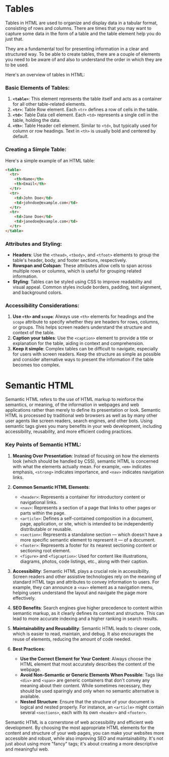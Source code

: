 # Tables
Tables in HTML are used to organize and display data in a tabular format, consisting of rows and columns. There are times that you may want to capture some data in the form of a table and the table element help you do just that.

They are a fundamental tool for presenting information in a clear and structured way. To be able to create tables, there are a couple of elements you need to be aware of and also to understand the order in which they are to be used.

Here's an overview of tables in HTML:

### Basic Elements of Tables:

1. **`<table>`**: This element represents the table itself and acts as a container for all other table-related elements.
2. **`<tr>`**: Table Row element. Each `<tr>` defines a row of cells in the table.
3. **`<td>`**: Table Data cell element. Each `<td>` represents a single cell in the table, holding the data.
4. **`<th>`**: Table Header cell element. Similar to `<td>`, but typically used for column or row headings. Text in `<th>` is usually bold and centered by default.

### Creating a Simple Table:

Here's a simple example of an HTML table:

```html
<table>
  <tr>
    <th>Name</th>
    <th>Email</th>
  </tr>
  <tr>
    <td>John Doe</td>
    <td>johndoe@example.com</td>
  </tr>
  <tr>
    <td>Jane Doe</td>
    <td>janedoe@example.com</td>
  </tr>
</table>
```

### Attributes and Styling:

- **Headers**: Use the `<thead>`, `<tbody>`, and `<tfoot>` elements to group the table's header, body, and footer sections, respectively.
- **Rowspan and Colspan**: These attributes allow cells to span across multiple rows or columns, which is useful for grouping related information.
- **Styling**: Tables can be styled using CSS to improve readability and visual appeal. Common styles include borders, padding, text alignment, and background colors.

### Accessibility Considerations:

1. **Use `<th>` and `scope`**: Always use `<th>` elements for headings and the `scope` attribute to specify whether they are headers for rows, columns, or groups. This helps screen readers understand the structure and context of the table.
2. **Caption your tables**: Use the `<caption>` element to provide a title or explanation for the table, aiding in context and comprehension.
3. **Keep it simple**: Complex tables can be difficult to navigate, especially for users with screen readers. Keep the structure as simple as possible and consider alternative ways to present the information if the table becomes too complex.

# Semantic HTML
Semantic HTML refers to the use of HTML markup to reinforce the semantics, or meaning, of the information in webpages and web applications rather than merely to define its presentation or look. Semantic HTML is processed by traditional web browsers as well as by many other user agents like screen readers, search engines, and other bots. Using semantic tags gives you many benefits in your web development, including accessibility, reusability, and more efficient coding practices.

### Key Points of Semantic HTML:

1. **Meaning Over Presentation**: Instead of focusing on how the elements look (which should be handled by CSS), semantic HTML is concerned with what the elements actually mean. For example, `<em>` indicates emphasis, `<strong>` indicates importance, and `<nav>` indicates navigation links.

2. **Common Semantic HTML Elements**:
    - `<header>`: Represents a container for introductory content or navigational links.
    - `<nav>`: Represents a section of a page that links to other pages or parts within the page.
    - `<article>`: Defines a self-contained composition in a document, page, application, or site, which is intended to be independently distributable or reusable.
    - `<section>`: Represents a standalone section — which doesn't have a more specific semantic element to represent it — of a document.
    - `<footer>`: Represents a footer for its nearest sectioning content or sectioning root element.
    - `<figure>` and `<figcaption>`: Used for content like illustrations, diagrams, photos, code listings, etc., along with their caption.

3. **Accessibility**: Semantic HTML plays a crucial role in accessibility. Screen readers and other assistive technologies rely on the meaning of standard HTML tags and attributes to convey information to users. For example, they can announce a `<nav>` element as a navigation menu, helping users understand the layout and navigate the page more effectively.

4. **SEO Benefits**: Search engines give higher precedence to content within semantic markup, as it clearly defines its context and structure. This can lead to more accurate indexing and a higher ranking in search results.

5. **Maintainability and Reusability**: Semantic HTML leads to clearer code, which is easier to read, maintain, and debug. It also encourages the reuse of elements, reducing the amount of code needed.

6. **Best Practices**:
    - **Use the Correct Element for Your Content**: Always choose the HTML element that most accurately describes the content of the webpage.
    - **Avoid Non-Semantic or Generic Elements When Possible**: Tags like `<div>` and `<span>` are generic containers that don't convey any meaning about their content. While sometimes necessary, they should be used sparingly and only when no semantic alternative is available.
    - **Nested Structure**: Ensure that the structure of your document is logical and nested properly. For instance, an `<article>` might contain several `<sections>`, each with its own `<header>` and `<footer>`.

Semantic HTML is a cornerstone of web accessibility and efficient web development. By choosing the most appropriate HTML elements for the content and structure of your web pages, you can make your websites more accessible and robust, while also improving SEO and maintainability. It's not just about using more "fancy" tags; it's about creating a more descriptive and meaningful web.

